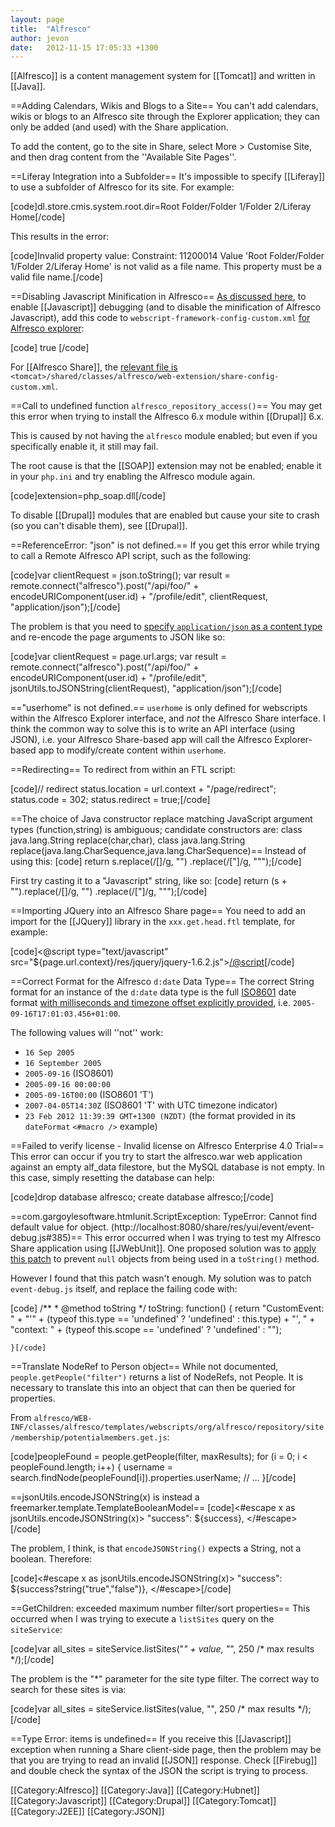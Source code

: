```yaml
---
layout: page
title:  "Alfresco"
author: jevon
date:   2012-11-15 17:05:33 +1300
---
```


[[Alfresco]] is a content management system for [[Tomcat]] and written in [[Java]].

==Adding Calendars, Wikis and Blogs to a Site==
You can't add calendars, wikis or blogs to an Alfresco site through the Explorer application; they can only be added (and used) with the Share application.

To add the content, go to the site in Share, select More > Customise Site, and then drag content from the ''Available Site Pages''.

==Liferay Integration into a Subfolder==
It's impossible to specify [[Liferay]] to use a subfolder of Alfresco for its site. For example:

[code]dl.store.cmis.system.root.dir=Root Folder/Folder 1/Folder 2/Liferay Home[/code]

This results in the error:

[code]Invalid property value:
   Constraint: 11200014 Value 'Root Folder/Folder 1/Folder 2/Liferay Home' is not valid as a file name. This property must be a valid file name.[/code]

==Disabling Javascript Minification in Alfresco==
<a href="https://forums.alfresco.com/en/viewtopic.php?f=48&t=23323">As discussed here</a>, to enable [[Javascript]] debugging (and to disable the minification of Alfresco Javascript), add this code to `webscript-framework-config-custom.xml` <a href="http://wiki.alfresco.com/wiki/Web_Scripts#Global_and_Scoped_Config">for Alfresco explorer</a>:

[code]<config>
  <flags>
    <client-debug>true</client-debug>
  </flags>
</config>[/code]

For [[Alfresco Share]], the <a href="https://forums.alfresco.com/en/viewtopic.php?f=48&t=23323&p=124149#p124149">relevant file is</a> `<tomcat>/shared/classes/alfresco/web-extension/share-config-custom.xml`.

==Call to undefined function `alfresco_repository_access()`==
You may get this error when trying to install the Alfresco 6.x module within [[Drupal]] 6.x.

This is caused by not having the `alfresco` module enabled; but even if you specifically enable it, it still may fail.

The root cause is that the [[SOAP]] extension may not be enabled; enable it in your `php.ini` and try enabling the Alfresco module again.

[code]extension=php_soap.dll[/code]

To disable [[Drupal]] modules that are enabled but cause your site to crash (so you can't disable them), see [[Drupal]].

==ReferenceError: "json" is not defined.==
If you get this error while trying to call a Remote Alfresco API script, such as the following:

[code]var clientRequest = json.toString();
var result = remote.connect("alfresco").post("/api/foo/" + encodeURIComponent(user.id) + "/profile/edit",
  clientRequest, "application/json");[/code]

The problem is that you need to <a href="http://forums.alfresco.com/en/viewtopic.php?t=15238#p50188">specify `application/json` as a content type</a> and re-encode the page arguments to JSON like so:

[code]var clientRequest = page.url.args;
var result = remote.connect("alfresco").post("/api/foo/" + encodeURIComponent(user.id) + "/profile/edit",
  jsonUtils.toJSONString(clientRequest), "application/json");[/code]

=="userhome" is not defined.==
`userhome` is only defined for webscripts within the Alfresco Explorer interface, and _not_ the Alfresco Share interface. I think the common way to solve this is to write an API interface (using JSON), i.e. your Alfresco Share-based app will call the Alfresco Explorer-based app to modify/create content within `userhome`.

==Redirecting==
To redirect from within an FTL script:

[code]// redirect
status.location = url.context + "/page/redirect";
status.code = 302;
status.redirect = true;[/code]

==The choice of Java constructor replace matching JavaScript argument types (function,string) is ambiguous; candidate constructors are: class java.lang.String replace(char,char), class java.lang.String replace(java.lang.CharSequence,java.lang.CharSequence)==
Instead of using this:
[code]	return s.replace(/[]/g, "")
		.replace(/["]/g, """);[/code]

First try casting it to a "Javascript" string, like so:
[code]	return (s + "").replace(/[]/g, "")
		.replace(/["]/g, """);[/code]

==Importing JQuery into an Alfresco Share page==
You need to add an import for the [[JQuery]] library in the `xxx.get.head.ftl` template, for example:

[code]<@script type="text/javascript" src="${page.url.context}/res/jquery/jquery-1.6.2.js"></@script>[/code]

==Correct Format for the Alfresco `d:date` Data Type==
The correct String format for an instance of the `d:date` data type is the full <a href="http://en.wikipedia.org/wiki/ISO_8601">ISO8601</a> date format <a href="https://forums.alfresco.com/en/viewtopic.php?p=5210#p5210">with milliseconds and timezone offset explicitly provided</a>, i.e. `2005-09-16T17:01:03.456+01:00`.

The following values will ''not'' work:

* `16 Sep 2005`
* `16 September 2005`
* `2005-09-16` (ISO8601)
* `2005-09-16 00:00:00`
* `2005-09-16T00:00` (ISO8601 'T')
* `2007-04-05T14:30Z` (ISO8601 'T' with UTC timezone indicator)
* `23 Feb 2012 11:39:39 GMT+1300 (NZDT)` (the format provided in its `dateFormat` `<#macro />` example)

==Failed to verify license - Invalid license on Alfresco Enterprise 4.0 Trial==
This error can occur if you try to start the alfresco.war web application against an empty alf_data filestore, but the MySQL database is not empty. In this case, simply resetting the database can help:

[code]drop database alfresco; create database alfresco;[/code]

==com.gargoylesoftware.htmlunit.ScriptException: TypeError: Cannot find default value for object. (http://localhost:8080/share/res/yui/event/event-debug.js#385)==
This error occurred when I was trying to test my Alfresco Share application using [[JWebUnit]]. One proposed solution was to <a href="https://github.com/jenkinsci/jenkins/commit/01c64271a104ae1cace42ca3b59ad6dd957be2c1">apply this patch</a> to prevent `null` objects from being used in a `toString()` method.

However I found that this patch wasn't enough. My solution was to patch `event-debug.js` itself, and replace the failing code with:

[code]    /**
     * @method toString
     */
    toString: function() {
         return "CustomEvent: " + "'" + (typeof this.type == 'undefined' ? 'undefined' : this.type)  + "', " +
             "context: " + (typeof this.scope == 'undefined' ? 'undefined' : "");

    }[/code]

==Translate NodeRef to Person object==
While not documented, `people.getPeople("filter")` returns a list of NodeRefs, not People. It is necessary to translate this into an object that can then be queried for properties.

From `alfresco/WEB-INF/classes/alfresco/templates/webscripts/org/alfresco/repository/site/membership/potentialmembers.get.js`:

[code]peopleFound = people.getPeople(filter, maxResults);
for (i = 0; i < peopleFound.length; i++) {
  username = search.findNode(peopleFound[i]).properties.userName;
  // ...
}[/code]

==jsonUtils.encodeJSONString(x) is instead a freemarker.template.TemplateBooleanModel==
[code]<#escape x as jsonUtils.encodeJSONString(x)>
   "success": ${success},
</#escape>[/code]

The problem, I think, is that `encodeJSONString()` expects a String, not a boolean. Therefore:

[code]<#escape x as jsonUtils.encodeJSONString(x)>
   "success": ${success?string("true","false")},
</#escape>[/code]

==GetChildren: exceeded maximum number filter/sort properties==
This occurred when I was trying to execute a `listSites` query on the `siteService`:

[code]var all_sites = siteService.listSites("*" + value, "*", 250 /* max results */);[/code]

The problem is the "*" parameter for the site type filter. The correct way to search for these sites is via:

[code]var all_sites = siteService.listSites(value, "", 250 /* max results */);[/code]

==Type Error: items is undefined==
If you receive this [[Javascript]] exception when running a Share client-side page, then the problem may be that you are trying to read an invalid [[JSON]] response. Check [[Firebug]] and  double check the syntax of the JSON the script is trying to process.

[[Category:Alfresco]]
[[Category:Java]]
[[Category:Hubnet]]
[[Category:Javascript]]
[[Category:Drupal]]
[[Category:Tomcat]]
[[Category:J2EE]]
[[Category:JSON]]